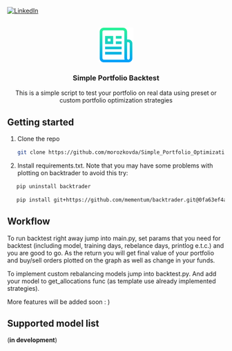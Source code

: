 [![LinkedIn][linkedin-shield]][linkedin-url]


<!-- PROJECT LOGO -->
<br />
<div align="center">
  <a href="https://github.com/morozkovda/Simple_Portfolio_Optimization_Backtest">
    <img src="images/logo.png" alt="Logo" width="80" height="80">
  </a>


<h3 align="center">Simple Portfolio Backtest</h3>

  <p align="center">
   <p align="center">
This is a simple script to test your portfolio on real data using preset or custom portfolio optimization strategies

</div>

## Getting started
1. Clone the repo
   ```sh
   git clone https://github.com/morozkovda/Simple_Portfolio_Optimization_Backtest.git
   ```
2. Install requirements.txt. Note that you may have some problems with plotting on backtrader to avoid this try: 
```sh
   pip uninstall backtrader
```
```sh
   pip install git+https://github.com/mementum/backtrader.git@0fa63ef4a35dc53cc7320813f8b15480c8f85517#egg=backtrader
  ```

## Workflow
To run backtest right away jump into main.py, set params that you need for backtest (including model, training days, rebelance days, printlog e.t.c.)
and you are good to go. As the return you will get final value of your portfolio and buy/sell orders plotted on the graph as well as change in your funds. 

To implement custom rebalancing models jump into backtest.py. And add your model to get_allocations func (as template use already implemented strategies).

More features will be added soon : )

## Supported model list
(**in development**)

[linkedin-shield]: https://img.shields.io/badge/-LinkedIn-black.svg?style=for-the-badge&logo=linkedin&colorB=555
[linkedin-url]: https://www.linkedin.com/in/daniil-morozkov/





